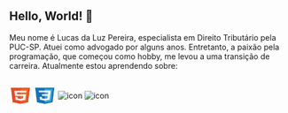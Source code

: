 ## Hello, World! 👋

Meu nome é Lucas da Luz Pereira, especialista em Direito Tributário pela PUC-SP. Atuei como advogado por alguns anos. Entretanto, a paixão pela programação, que começou como hobby, me levou a uma transição de carreira.
Atualmente estou aprendendo sobre:
<div style="display: inline_block"><br>
    <img align="center" alt="HTML" height="30" width="40" src="https://raw.githubusercontent.com/devicons/devicon/master/icons/html5/html5-original.svg">
    <img align="center" alt="CSS" height="30" width="40" src="https://raw.githubusercontent.com/devicons/devicon/master/icons/css3/css3-original.svg">
    <img align="center" src="https://techstack-generator.vercel.app/js-icon.svg" alt="icon" width="40" height="30" />
    <img align="center" src="https://techstack-generator.vercel.app/python-icon.svg" alt="icon" width="40" height="30" />
</div>


